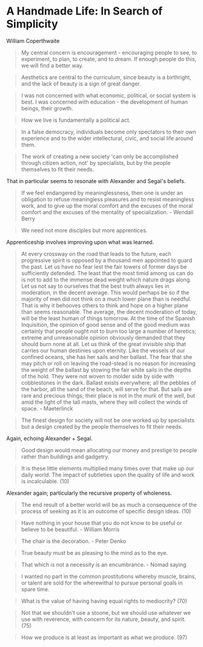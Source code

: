 A Handmade Life: In Search of Simplicity
========================================
William Coperthwaite

> My central concern is encouragement - encouraging people to see, to experiment, to plan, to create, and to dream. If enough people do this, we will find a better way.

> Aesthetics are central to the curriculum, since beauty is a birthright, and the lack of beauty is a sign of great danger.

> I was not concerned with what economic, political, or social system is best. I was concerned with education - the development of human beings, their growth.

> How we live is fundamentally a political act.

> In a false democracy, individuals become only spectators to their own experience and to the wider intellectural, civic, and social life around them.

> The work of creating a new society 'can only be accomplished through citizen action, not' by specialists, but by the people themselves to fit their needs.

That in particular seems to resonate with Alexander and Segal's beliefs.

> If we feel endangered by meaninglessness, then one is under an obligation to refuse meaningless pleasures and to resist meaningless work, and to give up the moral comfort and the excuses of the moral comfort and the excuses of the mentality of specialization. - Wendall Berry

> We need not more disciples but more apprentices.

Apprenticeship involves improving upon what was learned.

> At every crossway on the road that leads to the future, each progressive spirit is opposed by a thousand men appointed to guard the past. Let us have no fear lest the fair towers of former days be sufficiently defended. The least that the most timid among us can do is not to add to the immense dead weight which nature drags along.
> Let us not say to ourselves that the best truth always lies in moderation, in the decent average. This would perhaps be so if the majority of men did not think on a much lower plane than is needful. That is why it behooves others to think and hope on a higher plane than seems reasonable. The average, the decent moderation of today, will be the least human of things tomorrow. At the time of the Spanish Inquisition, the opinion of good sense and of the good medium was certainly that people ought not to burn too large a number of heretics; extreme and unreasonable opinion obviously demanded that they should burn none at all.
> Let us think of the great invisible ship that carries our human destinies upon eternity. Like the vessels of our confined oceans, she has her sails and her ballast. The fear that she may pitch or roll on leaving the road-stead is no reason for increasing the weight of the ballast by stowing the fair white sails in the depths of the hold. They were not woven to molder side by side with cobblestones in the dark. Ballast exists everywhere; all the pebbles of the harbor, all the sand of the beach, will serve for that. But sails are rare and precious things; their place is not in the murk of the well, but amid the light of the tall masts, where they will collect the winds of space. - Maeterlinck

> The finest design for society will not be one worked up by specialists but a design created by the people themselves to fit their needs.

Again, echoing Alexander + Segal.

> Good design would mean allocating our money and prestige to people rather than buildings and gadgetry.

> It is these little elements multiplied many times over that make up our daily world. The impact of subtleties upon the quality of life and work is incalculable. (10)

Alexander again; particularly the recursive property of wholeness.

> The end result of a better world will be as much a consequence of the process of seeking as it is an outcome of specific design ideas. (10)

> Have nothing in your house that you do not know to be useful or believe to be beautiful. - William Morris

> The chair is the decoration. - Peter Denko

> True beauty must be as pleasing to the mind as to the eye.

> That which is not a necessity is an encumbrance. - Nomad saying

> I wanted no part in the common prostitutions whereby muscle, brains, or talent are sold for the wherewithal to pursue personal goals in spare time.

> What is the value of having having equal rights to mediocrity? (70)

> Not that we shouldn't use a stoone, but we should use whatever we use with reverence, with concern for its nature, beauty, and spirit. (75)

> How we produce is at least as important as what we produce. (97)
